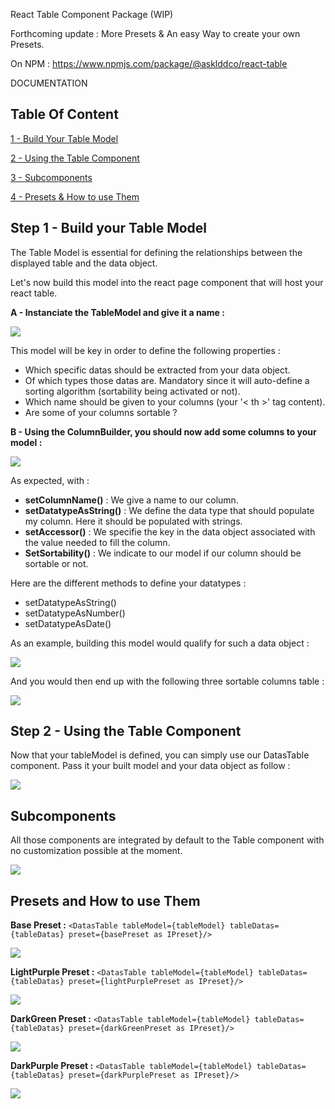 React Table Component Package (WIP)

Forthcoming update : More Presets & An easy Way to create your own Presets.

On NPM : https://www.npmjs.com/package/@asklddco/react-table

DOCUMENTATION

## Table Of Content

[1 - Build Your Table Model](#step-1---build-your-table-model)

[2 - Using the Table Component](#step-2---using-the-table-component)

[3 - Subcomponents](#subcomponents)

[4 - Presets & How to use Them](#presets-and-how-to-use-them)

## Step 1 - Build your Table Model

The Table Model is essential for defining the relationships between the displayed table and the data object.

Let's now build this model into the react page component that will host your react table.

**A - Instanciate the TableModel and give it a name :**

<img src="/public/1-createmodel-2.png"/>

This model will be key in order to define the following properties :

- Which specific datas should be extracted from your data object.
- Of which types those datas are. Mandatory since it will auto-define a sorting algorithm (sortability being activated or not).
- Which name should be given to your columns (your '< th >' tag content).
- Are some of your columns sortable ?

**B - Using the ColumnBuilder, you should now add some columns to your model :**

<img src="/public/2-addcolumns-4.png"/>

As expected, with :

- <b>setColumnName()</b> : We give a name to our column.
- <b>setDatatypeAsString()</b> : We define the data type that should populate my column. Here it should be populated with strings.
- <b>setAccessor()</b> : We specifie the key in the data object associated with the value needed to fill the column.
- <b>SetSortability()</b> : We indicate to our model if our column should be sortable or not.

Here are the different methods to define your datatypes :

- setDatatypeAsString()
- setDatatypeAsNumber()
- setDatatypeAsDate()

As an example, building this model would qualify for such a data object :

<img src="/public/3-userdatas-3.png"/>

And you would then end up with the following three sortable columns table :

<img src="/public/5-tableexample.png"/>

## Step 2 - Using the Table Component

Now that your tableModel is defined, you can simply use our DatasTable component. Pass it your built model and your data object as follow :

<img src="/public/4-component-2.png"/>

## Subcomponents

All those components are integrated by default to the Table component with no customization possible at the moment.

<img src="/public/6-subcomponents.png">

## Presets and How to use Them

**Base Preset :**
`<DatasTable tableModel={tableModel} tableDatas={tableDatas} preset={basePreset as IPreset}/>`

<img src="/public/basepreset.jpg">

**LightPurple Preset :**
`<DatasTable tableModel={tableModel} tableDatas={tableDatas} preset={lightPurplePreset as IPreset}/>`

<img src="/public/lightpurplepreset.jpg">

**DarkGreen Preset :**
`<DatasTable tableModel={tableModel} tableDatas={tableDatas} preset={darkGreenPreset as IPreset}/>`

<img src="/public/darkgreenpreset.jpg">

**DarkPurple Preset :**
`<DatasTable tableModel={tableModel} tableDatas={tableDatas} preset={darkPurplePreset as IPreset}/>`

<img src="/public/darkpurplepreset.jpg">
